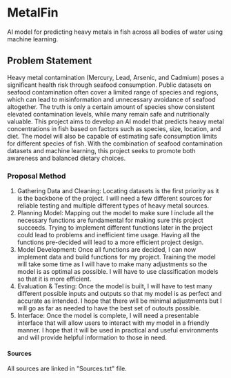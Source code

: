 # MetalFin
AI model for predicting heavy metals in fish across all bodies of water using machine learning.

## Problem Statement
Heavy metal contamination (Mercury, Lead, Arsenic, and Cadmium) poses a significant health risk through seafood consumption. Public datasets on seafood contamination often cover a limited range of species and regions, which can lead to misinformation and unnecessary avoidance of seafood altogether. The truth is only a certain amount of species show consistent elevated contamination levels, while many remain safe and nutritionally valuable. This project aims to develop an AI model that predicts heavy metal concentrations in fish based on factors such as species, size, location, and diet. The model will also be capable of estimating safe consumption limits for different species of fish. With the combination of seafood contamination datasets and machine learning, this project seeks to promote both awareness and balanced dietary choices.

### Proposal Method
1. Gathering Data and Cleaning: Locating datasets is the first priority as it is the backbone of the project. I will need a few different sources for reliable testing and multiple different types of heavy metal sources.
2. Planning Model: Mapping out the model to make sure I include all the necessary functions are fundamental for making sure this project succeeds. Trying to implement different functions later in the project could lead to problems and inefficient time usage. Having all the functions pre-decided will lead to a more efficient project design.
3. Model Development: Once all functions are decided, I can now implement data and build functions for my project. Training the model will take some time as I will have to make many adjustments so the model is as optimal as possible. I will have to use classification models so that it is more efficient.
4. Evaluation & Testing: Once the model is built, I will have to test many different possible inputs and outputs so that my model is as perfect and accurate as intended. I hope that there will be minimal adjustments but I will go as far as needed to have the best set of outouts possible.
5. Interface: Once the model is complete, I will need a presentable interface that will allow users to interact with my model in a friendly manner. I hope that it will be used in practical and useful environments and will provide helpful information to those in need.

#### Sources
All sources are linked in "Sources.txt" file.
